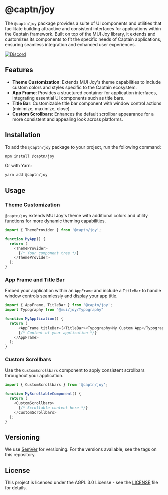 # @captn/joy

The `@captn/joy` package provides a suite of UI components and utilities that facilitate building attractive and consistent interfaces for applications within the Captain framework. Built on top of the MUI Joy library, it extends and customizes its components to fit the specific needs of Captain applications, ensuring seamless integration and enhanced user experiences.

[![Discord](https://img.shields.io/discord/1091306623819059300?color=7289da&label=Discord&logo=discord&logoColor=fff&style=for-the-badge)](https://discord.com/invite/m3TBB9XEkb)

## Features

- **Theme Customization**: Extends MUI Joy's theme capabilities to include custom colors and styles specific to the Captain ecosystem.
- **App Frame**: Provides a structured container for application interfaces, integrating essential UI components such as title bars.
- **Title Bar**: Customizable title bar component with window control actions (minimize, maximize, close).
- **Custom Scrollbars**: Enhances the default scrollbar appearance for a more consistent and appealing look across platforms.

## Installation

To add the `@captn/joy` package to your project, run the following command:

```bash
npm install @captn/joy
```

Or with Yarn:

```bash
yarn add @captn/joy
```

## Usage

### Theme Customization

`@captn/joy` extends MUI Joy's theme with additional colors and utility functions for more dynamic theming capabilities.

```javascript
import { ThemeProvider } from '@captn/joy';

function MyApp() {
  return (
    <ThemeProvider>
      {/* Your component tree */}
    </ThemeProvider>
  );
}
```

### App Frame and Title Bar

Embed your application within an `AppFrame` and include a `TitleBar` to handle window controls seamlessly and display your app title.

```javascript
import { AppFrame, TitleBar } from '@captn/joy';
import Typography from "@mui/joy/Typography"

function MyApplication() {
  return (
      <AppFrame titleBar={<TitleBar><Typography>My Custom App</Typography></TitleBar>}>
      {/* Content of your application */}
    </AppFrame>
  );
}
```

### Custom Scrollbars

Use the `CustomScrollbars` component to apply consistent scrollbars throughout your application.

```javascript
import { CustomScrollbars } from '@captn/joy';

function MyScrollableComponent() {
  return (
    <CustomScrollbars>
      {/* Scrollable content here */}
    </CustomScrollbars>
  );
}
```


## Versioning

We use [SemVer](http://semver.org/) for versioning. For the versions available, see the tags on this repository.

## License

This project is licensed under the AGPL 3.0 License - see the [LICENSE](LICENSE) file for details.
